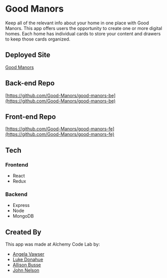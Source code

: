 # Good Manors
Keep all of the relevant info about your home in one place with Good Manors. This app offers users the opportunity to create one or more digital homes. Each home has individual cards to store your content and drawers to keep those cards organized. 

## Deployed Site
[Good Manors](https://good-manors.netlify.com/)

## Back-end Repo
[https://github.com/Good-Manors/good-manors-be](https://github.com/Good-Manors/good-manors-be)

## Front-end Repo
[https://github.com/Good-Manors/good-manors-fe](https://github.com/Good-Manors/good-manors-fe)

## Tech
### Frontend
- React
- Redux

### Backend
- Express
- Node
- MongoDB

## Created By
This app was made at Alchemy Code Lab by:
- [Angela Vawser](http://hello-jelly.com/)
- [Luke Donahue](https://www.linkedin.com/in/lukedonahue/)
- [Allison Busse](http://www.allisonbusse.com)
- [John Nelson](https://www.linkedin.com/in/johnnelson4850/)

